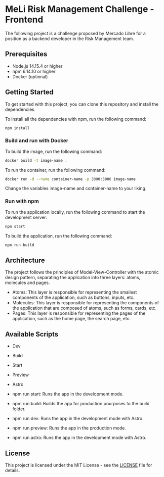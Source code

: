 # MeLi Risk Management Challenge - Frontend
The following project is a challenge proposed by Mercado Libre for a position as a backend developer in the Risk Management team.

## Prerequisites
- Node.js 14.15.4 or higher
- npm 6.14.10 or higher
- Docker (optional)

## Getting Started
To get started with this project, you can clone this repository and install the dependencies.

To install all the dependencies with npm, run the following command:
```bash
npm install
```

### Build and run with Docker
To build the image, run the following command:
```bash
docker build -t image-name .
```

To run the container, run the following command:
```bash
docker run -d --name container-name -p 3000:3000 image-name
```

Change the variables image-name and container-name to your liking.

### Run with npm
To run the application locally, run the following command to start the development server:
```bash
npm start
```

To build the application, run the following command:
```bash
npm run build
```

## Architecture
The project follows the principles of Model-View-Controller with the atomic design pattern, separating the application into three layers: atoms, molecules and pages.

- Atoms: This layer is responsible for representing the smallest components of the application, such as buttons, inputs, etc.
- Molecules: This layer is responsible for representing the components of the application that are composed of atoms, such as forms, cards, etc.
- Pages: This layer is responsible for representing the pages of the application, such as the home page, the search page, etc.

## Available Scripts
- Dev
- Build
- Start
- Preview
- Astro

- npm run start: Runs the app in the development mode.
- npm run build: Builds the app for production pourposes to the build folder.
- npm run dev: Runs the app in the development mode with Astro.
- npm run preview: Runs the app in the production mode.
- npm run astro: Runs the app in the development mode with Astro.

## License
This project is licensed under the MIT License - see the [LICENSE](LICENSE.md) file for details.